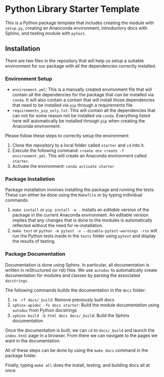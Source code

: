 # Python Library Starter Template

This is a Python package template that includes creating the module with
`setup.py`, creating an Ananconda environment, introductory docs with
Sphinx, and testing module with `pytest`.

## Installation

There are two files in the repository that will help us setup a suitable
environment for our package with all the dependencies correctly
installed.

### Environment Setup

-   `environment.yml`: This is a manually created environment file that
    will contain all the dependencies for the package that *can be*
    installed via `conda`. It will also contain a contain that will
    install those dependencies that need to be installed via `pip`
    through a requirements file
-   `requirements_pip_only.txt`: This will contain all the dependencies
    that can not for some reason not be installed via `conda`.
    Everything listed here will automatically be installed through `pip`
    when creating the Anaconda environment.

Please follow these steps to correctly setup the environment:

1.  Clone the repository to a local folder called `starter` and `cd`
    into it.
2.  Execute the following command:
    `create env create -f environment.yml`. This will create an Anaconda
    environment called `starter`.
3.  Activate the environment: `conda activate starter`

### Package Installation

Package installation involves installing the package and running the
tests. These can either be done using the `Makefile` or by typing
individual commands.

1.  `make install` or `pip install -e .` installs an *editable* version
    of the package in the current Anaconda environment. An editable
    version implies that any changes that is done to the modules is
    automatically reflected without the need for re-installation.
2.  `make test` or `python -m pytest -v --disable-pytest-warnings -rsx`
    will run the Python tests inside in the `tests` folder using
    `pytest` and display the results of testing.

### Package Documentation

Documentation is done using Sphinx. In particular, all documentation is
written in reStructured (or rst) files. We use `autodoc` to
automatically create documentation for modules and classes by parsing
the associated `docstrings`.

The following commands builds the documentation in the `docs` folder:

1.  `rm -rf docs/_build`: Remove previously built docs
2.  `sphinx-apidoc -fo docs starter`: Build the module documentation
    using `autodoc` from Python docstrings
3.  `sphinx-build -b html docs docs/_build`: Build the Sphinx
    documentation

Once the documentation is built, we can `cd` to `docs/_build` and launch
the `index.html` page in a browser. From there we can navigate to the
pages we want in the documentation.

All of these steps can be done by using the `make docs` command in the
package folder.

Finally, typing `make all` does the install, testing, and building docs
all at once.
